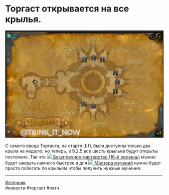 # Торгаст открывается на все крылья.

<html>
<center>
<img src=https://raw.githubusercontent.com/MagicalCow/TrinkIT-News/main/Sources/Assets/WH327006/WH327006-1.jpg float=center border=2>
</center>  
</html>

С самого ввода Торгаста, на старте ШЛ, были доступны только два крыла на неделю, но теперь, в 9.2.5 все шесть крыльев будут открыты постоянно. Так что [![](https://wow.zamimg.com/images/wow/icons/tiny/inv_mawguardpet_gold.gif)
 Безупречное мастерство (16-й уровень)](https://ru.wowhead.com/achievement=15322/безупречное-мастерство-16-й-уровень) можно будет закрыть намного быстрее а для [![](https://wow.zamimg.com/images/wow/icons/tiny/ability_warrior_endlessrage.gif)
 Мастера мучений](https://ru.wowhead.com/achievement=15092/мастер-мучений) нужно будет просто побегать по крыльям чтобы получить нужные мучения.

---
[Источник](https://www.wowhead.com/news/327006)  
#новости #торгаст #патч